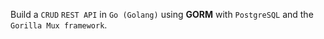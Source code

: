 Build a `CRUD` `REST API` in `Go (Golang)` using **GORM** with `PostgreSQL` and the `Gorilla Mux framework`.
